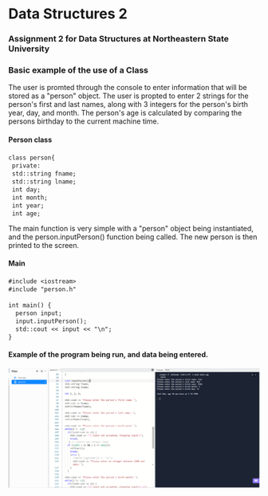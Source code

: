 # Data Structures 2
 ### Assignment 2 for Data Structures at Northeastern State University
 
 ### Basic example of the use of a Class
 
 The user is promted through the console to enter information that will be stored as a "person" object. The user is propted to enter 2 strings for the person's first and last names, along with 3 integers for the person's birth year, day, and month. The person's age is calculated by comparing the persons birthday to the current machine time.

 #### Person class
 ```
class person{
  private:
  std::string fname;
  std::string lname;
  int day;
  int month;
  int year;
  int age;
 ```
 
 The main function is very simple with a "person" object being instantiated, and the person.inputPerson() function being called. The new person is then printed to the screen. 

 #### Main
```
#include <iostream>
#include "person.h"

int main() {
  person input;
  input.inputPerson();
  std::cout << input << "\n";
}
```

#### Example of the program being run, and data being entered.

![](DS2.png)